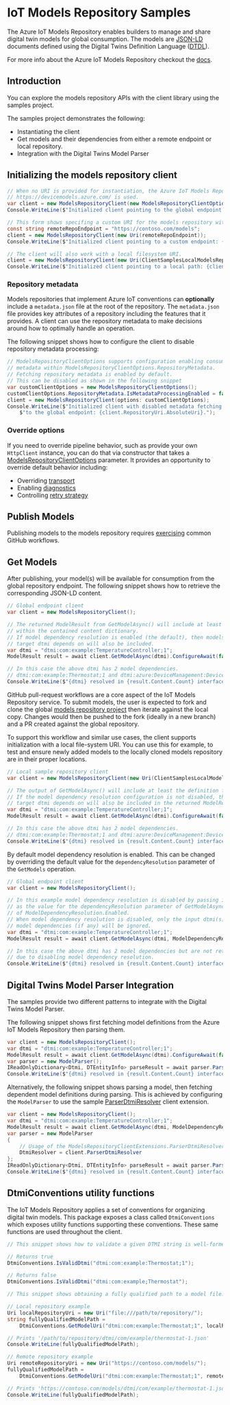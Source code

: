 # IoT Models Repository Samples

The Azure IoT Models Repository enables builders to manage and share digital twin models for global consumption. The models are [JSON-LD][json_ld_reference] documents defined using the Digital Twins Definition Language ([DTDL][dtdlv2_reference]).

For more info about the Azure IoT Models Repository checkout the [docs][modelsrepository_msdocs].

## Introduction

You can explore the models repository APIs with the client library using the samples project.

The samples project demonstrates the following:

- Instantiating the client
- Get models and their dependencies from either a remote endpoint or local repository.
- Integration with the Digital Twins Model Parser

## Initializing the models repository client

```C# Snippet:ModelsRepositorySamplesCreateServiceClientWithGlobalEndpoint
// When no URI is provided for instantiation, the Azure IoT Models Repository global endpoint
// https://devicemodels.azure.com/ is used.
var client = new ModelsRepositoryClient(new ModelsRepositoryClientOptions());
Console.WriteLine($"Initialized client pointing to the global endpoint: {client.RepositoryUri.AbsoluteUri}");
```

```C# Snippet:ModelsRepositorySamplesCreateServiceClientWithCustomEndpoint
// This form shows specifing a custom URI for the models repository with default client options.
const string remoteRepoEndpoint = "https://contoso.com/models";
client = new ModelsRepositoryClient(new Uri(remoteRepoEndpoint));
Console.WriteLine($"Initialized client pointing to a custom endpoint: {client.RepositoryUri.AbsoluteUri}");
```

```C# Snippet:ModelsRepositorySamplesCreateServiceClientWithLocalRepository
// The client will also work with a local filesystem URI.
client = new ModelsRepositoryClient(new Uri(ClientSamplesLocalModelsRepository));
Console.WriteLine($"Initialized client pointing to a local path: {client.RepositoryUri.LocalPath}");
```

### Repository metadata

Models repositories that implement Azure IoT conventions can **optionally** include a `metadata.json` file at the root of the repository.
The `metadata.json` file provides key attributes of a repository including the features that it provides.
A client can use the repository metadata to make decisions around how to optimally handle an operation.

The following snippet shows how to configure the client to disable repository metadata processing:

```C# Snippet:ModelsRepositorySamplesCreateServiceClientConfigureMetadataClientOption
// ModelsRepositoryClientOptions supports configuration enabling consumption of repository
// metadata within ModelsRepositoryClientOptions.RepositoryMetadata.
// Fetching repository metadata is enabled by default.
// This can be disabled as shown in the following snippet
var customClientOptions = new ModelsRepositoryClientOptions();
customClientOptions.RepositoryMetadata.IsMetadataProcessingEnabled = false;
client = new ModelsRepositoryClient(options: customClientOptions);
Console.WriteLine($"Initialized client with disabled metadata fetching pointing " +
    $"to the global endpoint: {client.RepositoryUri.AbsoluteUri}.");
```

### Override options

If you need to override pipeline behavior, such as provide your own `HttpClient` instance, you can do that via constructor that takes a [ModelsRepositoryClientOptions][modelsrepository_clientoptions] parameter.
It provides an opportunity to override default behavior including:

- Overriding [transport][azure_core_transport]
- Enabling [diagnostics][azure_core_diagnostics]
- Controlling [retry strategy](https://github.com/Azure/azure-sdk-for-net/blob/main/sdk/core/Azure.Core/samples/Configuration.md)

## Publish Models

Publishing models to the models repository requires [exercising][modelsrepository_publish_msdocs] common GitHub workflows.

## Get Models

After publishing, your model(s) will be available for consumption from the global repository endpoint. The following snippet shows how to retrieve the corresponding JSON-LD content.

```C# Snippet:ModelsRepositorySamplesGetModelsFromGlobalRepoAsync
// Global endpoint client
var client = new ModelsRepositoryClient();

// The returned ModelResult from GetModelAsync() will include at least the definition for the target dtmi
// within the contained content dictionary.
// If model dependency resolution is enabled (the default), then models in which the
// target dtmi depends on will also be included.
var dtmi = "dtmi:com:example:TemperatureController;1";
ModelResult result = await client.GetModelAsync(dtmi).ConfigureAwait(false);

// In this case the above dtmi has 2 model dependencies.
// dtmi:com:example:Thermostat;1 and dtmi:azure:DeviceManagement:DeviceInformation;1
Console.WriteLine($"{dtmi} resolved in {result.Content.Count} interfaces.");
```

GitHub pull-request workflows are a core aspect of the IoT Models Repository service. To submit models, the user is expected to fork and clone the global [models repository project][modelsrepository_github_repo] then iterate against the local copy. Changes would then be pushed to the fork (ideally in a new branch) and a PR created against the global repository.

To support this workflow and similar use cases, the client supports initialization with a local file-system URI. You can use this for example, to test and ensure newly added models to the locally cloned models repository are in their proper locations.

```C# Snippet:ModelsRepositorySamplesGetModelsFromLocalRepoAsync
// Local sample repository client
var client = new ModelsRepositoryClient(new Uri(ClientSamplesLocalModelsRepository));

// The output of GetModelAsync() will include at least the definition for the target dtmi.
// If the model dependency resolution configuration is not disabled, then models in which the
// target dtmi depends on will also be included in the returned ModelResult.Content dictionary.
var dtmi = "dtmi:com:example:TemperatureController;1";
ModelResult result = await client.GetModelAsync(dtmi).ConfigureAwait(false);

// In this case the above dtmi has 2 model dependencies.
// dtmi:com:example:Thermostat;1 and dtmi:azure:DeviceManagement:DeviceInformation;1
Console.WriteLine($"{dtmi} resolved in {result.Content.Count} interfaces.");
```

By default model dependency resolution is enabled. This can be changed by overriding the default
value for the `dependencyResolution` parameter of the `GetModels` operation.

```C# Snippet:ModelsRepositorySamplesGetModelsDisabledDependencyResolution
// Global endpoint client
var client = new ModelsRepositoryClient();

// In this example model dependency resolution is disabled by passing in ModelDependencyResolution.Disabled
// as the value for the dependencyResolution parameter of GetModelAsync(). By default the parameter has a value
// of ModelDependencyResolution.Enabled.
// When model dependency resolution is disabled, only the input dtmi(s) will be processed and
// model dependencies (if any) will be ignored.
var dtmi = "dtmi:com:example:TemperatureController;1";
ModelResult result = await client.GetModelAsync(dtmi, ModelDependencyResolution.Disabled).ConfigureAwait(false);

// In this case the above dtmi has 2 model dependencies but are not returned
// due to disabling model dependency resolution.
Console.WriteLine($"{dtmi} resolved in {result.Content.Count} interfaces.");
```

## Digital Twins Model Parser Integration

The samples provide two different patterns to integrate with the Digital Twins Model Parser.

The following snippet shows first fetching model definitions from the Azure IoT Models Repository then parsing them.

```C# Snippet:ModelsRepositorySamplesParserIntegrationGetModelsAndParseAsync
var client = new ModelsRepositoryClient();
var dtmi = "dtmi:com:example:TemperatureController;1";
ModelResult result = await client.GetModelAsync(dtmi).ConfigureAwait(false);
var parser = new ModelParser();
IReadOnlyDictionary<Dtmi, DTEntityInfo> parseResult = await parser.ParseAsync(result.Content.Values);
Console.WriteLine($"{dtmi} resolved in {result.Content.Count} interfaces with {parseResult.Count} entities.");
```

Alternatively, the following snippet shows parsing a model, then fetching dependent model definitions during parsing.
This is achieved by configuring the `ModelParser` to use the sample [ParserDtmiResolver][modelsrepository_sample_extension] client extension.

```C# Snippet:ModelsRepositorySamplesParserIntegrationParseAndGetModelsAsync
var client = new ModelsRepositoryClient();
var dtmi = "dtmi:com:example:TemperatureController;1";
ModelResult result = await client.GetModelAsync(dtmi, ModelDependencyResolution.Disabled).ConfigureAwait(false);
var parser = new ModelParser
{
    // Usage of the ModelsRepositoryClientExtensions.ParserDtmiResolver extension.
    DtmiResolver = client.ParserDtmiResolver
};
IReadOnlyDictionary<Dtmi, DTEntityInfo> parseResult = await parser.ParseAsync(result.Content.Values);
Console.WriteLine($"{dtmi} resolved in {result.Content.Count} interfaces with {parseResult.Count} entities.");
```

## DtmiConventions utility functions

The IoT Models Repository applies a set of conventions for organizing digital twin models. This package exposes a class
called `DtmiConventions` which exposes utility functions supporting these conventions. These same functions are used throughout the client.

```C# Snippet:ModelsRepositorySamplesDtmiConventionsIsValidDtmi
// This snippet shows how to validate a given DTMI string is well-formed.

// Returns true
DtmiConventions.IsValidDtmi("dtmi:com:example:Thermostat;1");

// Returns false
DtmiConventions.IsValidDtmi("dtmi:com:example;Thermostat");
```

```C# Snippet:ModelsRepositorySamplesDtmiConventionsGetModelUri
// This snippet shows obtaining a fully qualified path to a model file.

// Local repository example
Uri localRepositoryUri = new Uri("file:///path/to/repository/");
string fullyQualifiedModelPath =
    DtmiConventions.GetModelUri("dtmi:com:example:Thermostat;1", localRepositoryUri).AbsolutePath;

// Prints '/path/to/repository/dtmi/com/example/thermostat-1.json'
Console.WriteLine(fullyQualifiedModelPath);

// Remote repository example
Uri remoteRepositoryUri = new Uri("https://contoso.com/models/");
fullyQualifiedModelPath =
    DtmiConventions.GetModelUri("dtmi:com:example:Thermostat;1", remoteRepositoryUri).AbsoluteUri;

// Prints 'https://contoso.com/models/dtmi/com/example/thermostat-1.json'
Console.WriteLine(fullyQualifiedModelPath);
```

<!-- LINKS -->
[modelsrepository_github_repo]: https://github.com/Azure/iot-plugandplay-models
[modelsrepository_sample_extension]: https://github.com/Azure/azure-sdk-for-net/blob/main/sdk/modelsrepository/Azure.IoT.ModelsRepository/samples/ModelsRepositoryClientSamples/ModelsRepositoryClientExtensions.cs
[modelsrepository_clientoptions]: https://github.com/Azure/azure-sdk-for-net/blob/main/sdk/modelsrepository/Azure.IoT.ModelsRepository/src/ModelsRepositoryClientOptions.cs
[modelsrepository_msdocs]: https://docs.microsoft.com/azure/iot-pnp/concepts-model-repository
[modelsrepository_publish_msdocs]: https://docs.microsoft.com/azure/iot-pnp/concepts-model-repository#publish-a-model
[modelsrepository_iot_endpoint]: https://devicemodels.azure.com/
[json_ld_reference]: https://json-ld.org
[dtdlv2_reference]: https://github.com/Azure/opendigitaltwins-dtdl/blob/master/DTDL/v2/dtdlv2.md
[azure_core_transport]: https://github.com/Azure/azure-sdk-for-net/blob/main/sdk/core/Azure.Core/samples/Pipeline.md
[azure_core_diagnostics]: https://github.com/Azure/azure-sdk-for-net/blob/main/sdk/core/Azure.Core/samples/Diagnostics.md
[azure_core_configuration]: https://github.com/Azure/azure-sdk-for-net/blob/main/sdk/core/Azure.Core/samples/Configuration.md
